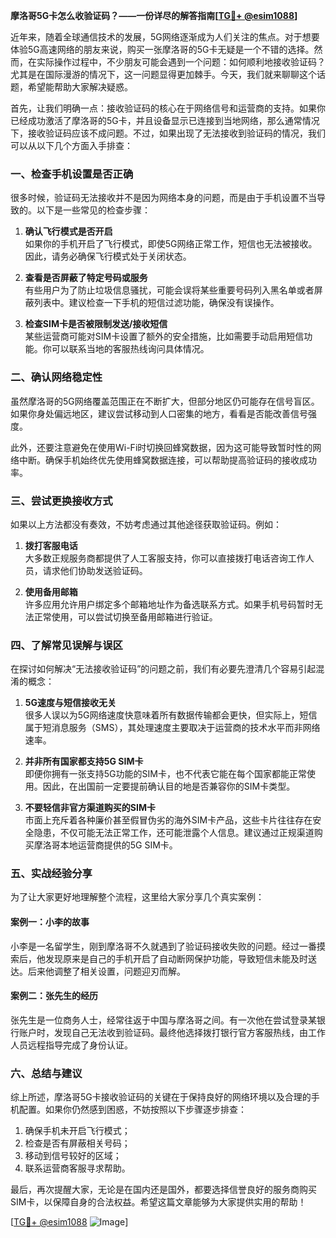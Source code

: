 **摩洛哥5G卡怎么收验证码？——一份详尽的解答指南[[TG💪+ @esim1088](https://t.me/s/esim1088)]**

近年来，随着全球通信技术的发展，5G网络逐渐成为人们关注的焦点。对于想要体验5G高速网络的朋友来说，购买一张摩洛哥的5G卡无疑是一个不错的选择。然而，在实际操作过程中，不少朋友可能会遇到一个问题：如何顺利地接收验证码？尤其是在国际漫游的情况下，这一问题显得更加棘手。今天，我们就来聊聊这个话题，希望能帮助大家解决疑惑。

首先，让我们明确一点：接收验证码的核心在于网络信号和运营商的支持。如果你已经成功激活了摩洛哥的5G卡，并且设备显示已连接到当地网络，那么通常情况下，接收验证码应该不成问题。不过，如果出现了无法接收到验证码的情况，我们可以从以下几个方面入手排查：

### **一、检查手机设置是否正确**
很多时候，验证码无法接收并不是因为网络本身的问题，而是由于手机设置不当导致的。以下是一些常见的检查步骤：

1. **确认飞行模式是否开启**  
   如果你的手机开启了飞行模式，即使5G网络正常工作，短信也无法被接收。因此，请务必确保飞行模式处于关闭状态。

2. **查看是否屏蔽了特定号码或服务**  
   有些用户为了防止垃圾信息骚扰，可能会误将某些重要号码列入黑名单或者屏蔽列表中。建议检查一下手机的短信过滤功能，确保没有误操作。

3. **检查SIM卡是否被限制发送/接收短信**  
   某些运营商可能对SIM卡设置了额外的安全措施，比如需要手动启用短信功能。你可以联系当地的客服热线询问具体情况。

### **二、确认网络稳定性**
虽然摩洛哥的5G网络覆盖范围正在不断扩大，但部分地区仍可能存在信号盲区。如果你身处偏远地区，建议尝试移动到人口密集的地方，看看是否能改善信号强度。

此外，还要注意避免在使用Wi-Fi时切换回蜂窝数据，因为这可能导致暂时性的网络中断。确保手机始终优先使用蜂窝数据连接，可以帮助提高验证码的接收成功率。

### **三、尝试更换接收方式**
如果以上方法都没有奏效，不妨考虑通过其他途径获取验证码。例如：

1. **拨打客服电话**  
   大多数正规服务商都提供了人工客服支持，你可以直接拨打电话咨询工作人员，请求他们协助发送验证码。

2. **使用备用邮箱**  
   许多应用允许用户绑定多个邮箱地址作为备选联系方式。如果手机号码暂时无法正常使用，可以尝试切换至备用邮箱进行验证。

### **四、了解常见误解与误区**
在探讨如何解决“无法接收验证码”的问题之前，我们有必要先澄清几个容易引起混淆的概念：

1. **5G速度与短信接收无关**  
   很多人误以为5G网络速度快意味着所有数据传输都会更快，但实际上，短信属于短消息服务（SMS），其处理速度主要取决于运营商的技术水平而非网络速率。

2. **并非所有国家都支持5G SIM卡**  
   即便你拥有一张支持5G功能的SIM卡，也不代表它能在每个国家都能正常使用。因此，在出国前一定要提前确认目的地是否兼容你的SIM卡类型。

3. **不要轻信非官方渠道购买的SIM卡**  
   市面上充斥着各种廉价甚至假冒伪劣的海外SIM卡产品，这些卡片往往存在安全隐患，不仅可能无法正常工作，还可能泄露个人信息。建议通过正规渠道购买摩洛哥本地运营商提供的5G SIM卡。

### **五、实战经验分享**
为了让大家更好地理解整个流程，这里给大家分享几个真实案例：

#### **案例一：小李的故事**
小李是一名留学生，刚到摩洛哥不久就遇到了验证码接收失败的问题。经过一番摸索后，他发现原来是自己的手机开启了自动断网保护功能，导致短信未能及时送达。后来他调整了相关设置，问题迎刃而解。

#### **案例二：张先生的经历**
张先生是一位商务人士，经常往返于中国与摩洛哥之间。有一次他在尝试登录某银行账户时，发现自己无法收到验证码。最终他选择拨打银行官方客服热线，由工作人员远程指导完成了身份认证。

### **六、总结与建议**
综上所述，摩洛哥5G卡接收验证码的关键在于保持良好的网络环境以及合理的手机配置。如果你仍然感到困惑，不妨按照以下步骤逐步排查：

1. 确保手机未开启飞行模式；
2. 检查是否有屏蔽相关号码；
3. 移动到信号较好的区域；
4. 联系运营商客服寻求帮助。

最后，再次提醒大家，无论是在国内还是国外，都要选择信誉良好的服务商购买SIM卡，以保障自身的合法权益。希望这篇文章能够为大家提供实用的帮助！

[[TG💪+ @esim1088](https://t.me/s/esim1088) ![Image](https://i.postimg.cc/4NQfJmqS/Snipaste-2025-05-13-00-14-12.png)]